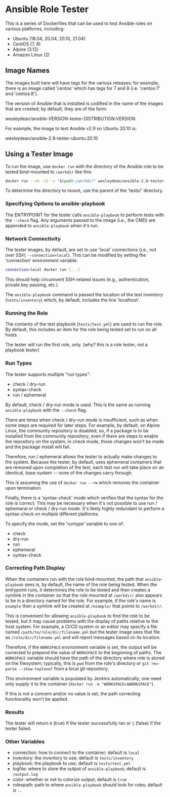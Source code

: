 # Ansible Role Tester

This is a series of Dockerfiles that can be used to test Ansible roles on
various platforms, including:

  * Ubuntu (18.04, 20.04, 20.10, 21.04)
  * CentOS (7, 8)
  * Alpine (3.12)
  * Amazon Linux (2)

## Image Names

The images built here will have tags for the various releases; for example,
there is an image called 'centos' which has tags for 7 and 8 (i.e.
'centos:7' and 'centos:8').

The version of Ansible that is installed is codified in the name of the
images that are created; by default, they are of the form:

  wesleydean/ansible-VERSION-tester-DISTRIBUTION:VERSION

For example, the image to test Ansible v2.9 on Ubuntu 20.10 is:

  wesleydean/ansible-2.9-tester-ubuntu:20.10

## Using a Tester Image

To run the image, use `docker run` with the directory of the Ansible role
to be tested bind-mounted to `/workdir` like this:

```sh
docker run --rm -it -v "$(pwd):/workdir" wesleydean/ansible-2.9-tester-ubuntu:20.10
```

To determine the directory to mount, use the parent of the 'tests/' directory.

### Specifying Options to ansible-playbook

The ENTRYPOINT for the tester calls `ansible-playbook` to perform tests with
the `--check` flag.  Any arguments passed to the image (i.e., the CMD) are
appended to `ansible-playbook` when it's run.

### Network Connectivity

The tester images, by default, are set to use 'local' connections (i.e.,
not over SSH; `--connection=local`).  This can be modified by setting
the 'connection' environment variable:

```sh
connection=local docker run [...]
```

This should help circumvent SSH-related issues (e.g., authentication,
private key passing, etc.).

The `ansible-playbook` command is passed the location of the test
inventory (`tests/inventory`) which, by default, includes the line 'localhost'.

### Running the Role

The contents of the test playbook (`tests/test.yml`) are used to run the role.
By default, this includes an item for the role being tested set to run on
all hosts.

The tester will run the first role, only.  (why?  this is a role tester,
not a playbook tester)

### Run Types

The tester supports multiple "run types":

* check / dry-run
* syntax-check
* run / ephemeral

By default, check / dry-run mode is used.  This is the same as running
`ansible-playbook` with the `--check` flag.

There are times when check / dry-run mode is insufficient, such as when
some steps are required for later steps.  For example, by default, on
Alpine Linux, the community repository is disabled; so, if a package
is to be installed from the community repository, even if there are steps
to enable the repository on the system, in check mode, those changes
won't be made and the package install will fail.

Therefore, run / ephemeral allows the tester to actually make changes
to the system.  Because the tester, by default, uses ephemeral containers
that are removed upon completion of the test, each test run will take
place on an identical, base system -- none of the changes carry through.

This is assuming the use of `docker run --rm` which removes the container
upon termination.

Finally, there is a 'syntax-check' mode which verifies that the syntax
for the role is correct.  This may be necessary when it's not possible
to use run / ephemeral or check / dry-run mode.  It's likely highly
redundant to perform a syntax-check on multiple different platforms.

To specify the mode, set the 'runtype' variable to one of:

* check
* dry-run
* run
* ephemeral
* syntax-check

### Correcting Path Display

When the containers run with the role bind-mounted, the path that
`ansible-playbook` sees is, by default, the name of the role being
tested.  When the entrypoint runs, it determines the role to be
tested and then creates a symlink in the container so that the
role mounted at `/workdir/` also appears to be in a directory named
for the role.  For example, if the role's name is `example` then
a symlink will be created at `/example/` that points to `/workdir/`.

This is convenient for allowing `ansible-playbook` to find the role
to be tested, but it may cause problems with the display of paths
relative to the host system.  For example, a CI/CD system or an
editor may specify a file named `/path/to/role/dir/filename.yml`
but the tester image sees that file as `/role/dir/filename.yml` and
will report messages based on its location.

Therefore, if the `WORKSPACE` environment variable is set, the
output will be corrected to prepend the value of `WORKSPACE` to the
beginning of paths.  The `WORKSPACE` variable should have the path
of the directory where role is stored on the filesystem; typically,
this is `pwd` from the role's directory or `git rev-parse --show-toplevel`
from a local git repository.

This environment variable is populated by Jenkins automatically;
one need only supply it to the container (`docker run -e "WORKSPACE=$WORKSPACE"`).

If this is not a concern and/or no value is set, the path correcting
functionality won't be applied.

### Results

The tester will return `0` (true) if the tester successfully ran or
`1` (false) if the tester failed.

### Other Variables

* connection: how to connect to the container; default is `local`
* inventory: the inventory to use; default is `tests/inventory`
* playbook: the playbook to use; default is `tests/test.yml`
* logfile: where to store the output of `ansible-playbook`; default is `/output.log`
* color: whether or not to colorize output; default is `true`
* rolespath: path to where `ansible-playbook` should look for roles; default is `..`
